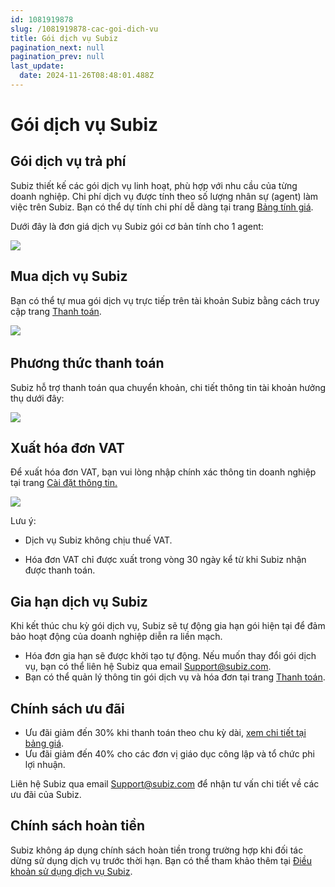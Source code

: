 ```yaml
---
id: 1081919878
slug: /1081919878-cac-goi-dich-vu
title: Gói dịch vụ Subiz
pagination_next: null
pagination_prev: null
last_update:
  date: 2024-11-26T08:48:01.488Z
---
```


# Gói dịch vụ Subiz

## Gói dịch vụ trả phí




Subiz thiết kế các gói dịch vụ linh hoạt, phù hợp với nhu cầu của từng doanh nghiệp. Chi phí dịch vụ được tính theo số lượng nhân sự (agent) làm việc trên Subiz. Bạn có thể dự tính chi phí dễ dàng tại trang [Bảng tính giá](https://subiz.com.vn/vi/calculator.html).



Dưới đây là đơn giá dịch vụ Subiz gói cơ bản tính cho 1 agent: 




![](https://vcdn.subiz-cdn.com/file/326d6d930cbf13cb2829dfaeba5938d661d98766825e7c3600d4058632e13c60_acpxkgumifuoofoosble)

## Mua dịch vụ Subiz


Bạn có thể tự mua gói dịch vụ trực tiếp trên tài khoản Subiz bằng cách truy cập trang [Thanh toán](https://app.subiz.com.vn/settings/subscription-info).




![](https://vcdn.subiz-cdn.com/file/693ff057db54a46821ace9eefafc9e1866234ac0f1270fba6a454052a9dbaf81_acpxkgumifuoofoosble)
 
## Phương thức thanh toán


Subiz hỗ trợ thanh toán qua chuyển khoản, chi tiết thông tin tài khoản hưởng thụ dưới đây:




![](https://vcdn.subiz-cdn.com/file/432c02fcdb8f7b1cbc64b743bda172bd9841461b343f570a52fdf6b05a22cc19_acpxkgumifuoofoosble)



## Xuất hóa đơn VAT


Để xuất hóa đơn VAT, bạn vui lòng nhập chính xác thông tin doanh nghiệp tại trang [Cài đặt thông tin.](https://app.subiz.com.vn/settings/)


![](https://vcdn.subiz-cdn.com/file/2b1925f0208bdbafc9c8ac087a33c078d4a124257d28fe13612be15e45aebe37_acpxkgumifuoofoosble)


Lưu ý:

+ Dịch vụ Subiz không chịu thuế VAT.

+ Hóa đơn VAT chỉ được xuất trong vòng 30 ngày kể từ khi Subiz nhận được thanh toán.
## Gia hạn dịch vụ Subiz


Khi kết thúc chu kỳ gói dịch vụ, Subiz sẽ tự động gia hạn gói hiện tại để đảm bảo hoạt động của doanh nghiệp diễn ra liền mạch.

- Hóa đơn gia hạn sẽ được khởi tạo tự động. Nếu muốn thay đổi gói dịch vụ, bạn có thể liên hệ Subiz qua email Support@subiz.com.
- Bạn có thể quản lý thông tin gói dịch vụ và hóa đơn tại trang [Thanh toán](https://app.subiz.com.vn/settings/subscription-info).
## Chính sách ưu đãi


- Ưu đãi giảm đến 30% khi thanh toán theo chu kỳ dài, [xem chi tiết tại bảng giá](https://subiz.com.vn/#pricing).
- Ưu đãi giảm đến 40% cho các đơn vị giáo dục công lập và tổ chức phi lợi nhuận.

Liên hệ Subiz qua email Support@subiz.com để nhận tư vấn chi tiết về các ưu đãi của Subiz.
## Chính sách hoàn tiền


Subiz không áp dụng chính sách hoàn tiền trong trường hợp khi đối tác dừng sử dụng dịch vụ trước thời hạn. Bạn có thể tham khảo thêm tại [Điều khoản sử dụng dịch vụ Subiz](https://subiz.com.vn/vi/terms-of-service.html).